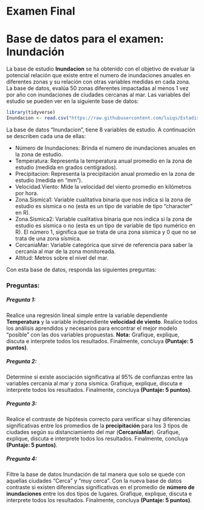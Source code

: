 Examen Final
================

# Base de datos para el examen: Inundación

La base de estudio **Inundacion** se ha obtenido con el objetivo de
evaluar la potencial relación que existe entre el numero de inundaciones
anuales en diferentes zonas y su relación con otras variables medidas en
cada zona. La base de datos, evalúa 50 zonas diferentes impactadas al
menos 1 vez por año con inundaciones de ciudades cercanas al mar. Las
variables del estudio se pueden ver en la siguiente base de datos:

``` r
library(tidyverse)
Inundacion <- read.csv("https://raw.githubusercontent.com/luiqs/Estadistica-Aplicada/main/PDB/Inundacion.csv")
```

La base de datos “Inundacion”, tiene 8 variables de estudio. A
continuación se describen cada una de ellas:

-   Número de Inundaciones: Brinda el numero de inundaciones anuales en
    la zona de estudio.
-   Temperatura: Representa la temperatura anual promedio en la zona de
    estudio (medida en grados centígrados).
-   Precipitacion: Representa la precipitación anual promedio en la zona
    de estudio (medida en “mm”).
-   Velocidad.Viento: Mide la velocidad del viento promedio en
    kilómetros por hora.
-   Zona.Sismica1: Variable cualitativa binaria que nos indica si la
    zona de estudio es sísmica o no (esta es un tipo de variable de tipo
    “character” en R).
-   Zona.Sismica2: Variable cualitativa binaria que nos indica si la
    zona de estudio es sísmica o no (esta es un tipo de variable de tipo
    numérico en R). El número 1, significa que se trata de una zona
    sísmica y 0 que no se trata de una zona sísmica.
-   CercaniaMar: Variable categórica que sirve de referencia para saber
    la cercanía al mar de la zona monitoreada.
-   Altitud: Metros sobre el nivel del mar.

Con esta base de datos, responda las siguientes preguntas:

### Preguntas:

##### Pregunta 1:

Realice una regresión lineal simple entre la variable dependiente
**Temperatura** y la variable independiente **velocidad de viento**.
Realice todos los análisis aprendidos y necesarios para encontrar el
mejor modelo “posible” con las dos variables propuestas. **Nota:**
Grafique, explique, discuta e interprete todos los resultados.
Finalmente, concluya **(Puntaje: 5 puntos)**.

##### Pregunta 2:

Determine si existe asociación significativa al 95% de confianzas entre
las variables cercania al mar y zona sísmica. Grafique, explique,
discuta e interprete todos los resultados. Finalmente, concluya
**(Puntaje: 5 puntos)**.

##### Pregunta 3:

Realice el contraste de hipótesis correcto para verificar si hay
diferencias significativas entre los promedios de la **precipitación**
para los 3 tipos de ciudades según su distanciamiento del mar
(**CercaniaMar**). Grafique, explique, discuta e interprete todos los
resultados. Finalmente, concluya **(Puntaje: 5 puntos)**.

##### Pregunta 4:

Filtre la base de datos Inundación de tal manera que solo se quede con
aquellas ciudades “Cerca” y “muy cerca”. Con la nueva base de datos
contraste si existen diferencias significativas en el promedio de
**número de inundaciones** entre los dos tipos de lugares. Grafique,
explique, discuta e interprete todos los resultados. Finalmente,
concluya **(Puntaje: 5 puntos)**.

